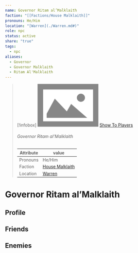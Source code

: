 ```yaml
---
name: Governor Ritam al’Malklaith
faction: "[[Factions/House Malklaith]]"
pronouns: He/Him
location: "[Warren](./Warren.md#)"
role: npc
status: active
share: "true"
tags:
  - npc
aliases:
  - Governor
  - Governor Malklaith
  - Ritam Al'Malklaith
---
```



> [!infobox]
> ![cover hsmall](./ImagePlaceholder.png)
> [Show To Players](./ImagePlaceholder.png)
> ###### Governor Ritam al’Malklaith
> Attribute |  value |
> ---|---|
> Pronouns | He/Him
> Faction | [House Malklaith](./House%20Malklaith.md)
> Location | [Warren](./Warren.md.md#) |


# Governor Ritam al’Malklaith
## Profile

## Friends

## Enemies


